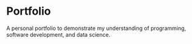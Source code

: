 # Portfolio
 A personal portfolio to demonstrate my understanding of programming, software development, and data science.
